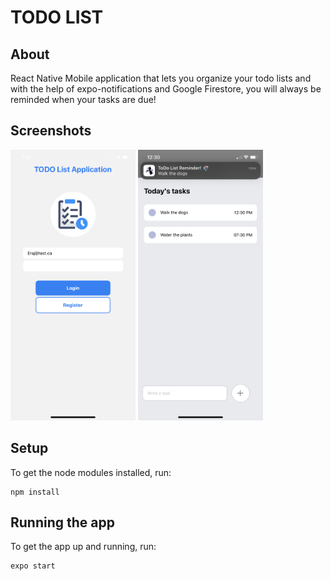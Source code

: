 # TODO LIST

## About

React Native Mobile application that lets you organize your todo lists and with the help of expo-notifications and Google Firestore, you will always be reminded when your tasks are due! 


## Screenshots

  <img
  alt="Home Screen"
  width="200"
  src="/screenshots/homescreen.png"
  /> <img
  alt="Notification Feature"
  width="200"
  src="/screenshots/notification.png"
  />

  
## Setup

To get the node modules installed, run:

```shell
npm install
```

## Running the app

To get the app up and running, run:

```shell
expo start 
```
